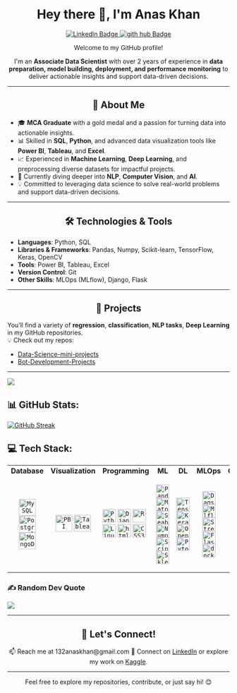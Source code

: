 <h1 align='center'> Hey there 👋, I'm Anas Khan</h1>

<p align="center">
  <a href="https://linkedin.com/in/mohammed-anas-khan-ab91531a4">
    <img src="https://img.shields.io/badge/-LinkedIn-0e76a8?style=flat-square&logo=Linkedin&logoColor=white" alt="LinkedIn Badge">
  </a>
  <a href="https://www.kaggle.com/fiq423ubf">
    <img src="https://img.shields.io/badge/-Kaggle-20beff?style=flat-square&logo=Kaggle&logoColor=white" alt ="gith hub Badge">
  </a>
</p>

<p align="center">Welcome to my GitHub profile! </p>
<p align="center">
  I'm an <strong>Associate Data Scientist</strong> with over 2 years of experience in <strong>data preparation, model building, deployment, and performance monitoring</strong> to deliver actionable insights and support data-driven decisions.

    
</p>


---

<h2 align="center">🌟 About Me</h2>

- 🎓 **MCA Graduate** with a gold medal and a passion for turning data into actionable insights.  
- 📊 Skilled in **SQL**, **Python**, and advanced data visualization tools like **Power BI**, **Tableau**, and **Excel**.  
- 📈 Experienced in **Machine Learning**, **Deep Learning**, and preprocessing diverse datasets for impactful projects.  
- 🤖 Currently diving deeper into **NLP**, **Computer Vision**, and **AI**.  
- 💡 Committed to leveraging data science to solve real-world problems and support data-driven decisions.  

---

<h2 align="center">🛠️ Technologies & Tools</h2>

- **Languages**: Python, SQL  
- **Libraries & Frameworks**: Pandas, Numpy, Scikit-learn, TensorFlow, Keras, OpenCV  
- **Tools**: Power BI, Tableau, Excel  
- **Version Control**: Git  
- **Other Skills**: MLOps (MLflow), Django, Flask  

---

<h2 align="center">📂 Projects</h2>

You’ll find a variety of **regression**, **classification**, **NLP tasks**, **Deep Learning** in my GitHub repositories.  
💡 Check out my repos:  
- [Data-Science-mini-projects](https://github.com/Makorg123/DataScience_Mini_Projects)  
- [Bot-Development-Projects](https://github.com/Makorg123/Bot-Development-Projects)  

---





[![](https://visitcount.itsvg.in/api?id=Makorg123&icon=5&color=0)](https://visitcount.itsvg.in)


## 📊 GitHub Stats:
[![GitHub Streak](https://streak-stats.demolab.com?user=Makorg123)](https://git.io/streak-stats)



## 💻 Tech Stack:

<table>
  <tr>
    <td align="center"><b>Database</b></td>
    <td align="center"><b>Visualization</b></td>
    <td align="center"><b>Programming</b>
    <td align="center"><b>ML</b></td>
    <td align="center"><b>DL</b></td>
    <td align="center"><b>MLOps</b></td>
    <td align="center"><b>Others</b></td>
  </tr>
  <tr>
    <td align="center">
      <code><img height = "38" src ='https://profilinator.rishav.dev/skills-assets/mysql-original-wordmark.svg' alt = 'MySQL'></code>
      <code><img height = "38" src ='https://profilinator.rishav.dev/skills-assets/postgresql-original-wordmark.svg' alt = 'Postgresql'></code> 
      <code><img height = "38" src ='https://profilinator.rishav.dev/skills-assets/mongodb-original-wordmark.svg' alt = 'MongoDB'></code>
    </td>
    <td align="center">
       <code><img height = "38" src ='https://profilinator.rishav.dev/skills-assets/powerbi.png' alt = 'PBI'></code>
       <code><img height = "38" src ='https://profilinator.rishav.dev/skills-assets/tableau.svg' alt = 'Tableau'></code>
    </td>
    <td align="center>
      <code><img height = "30" src = "https://profilinator.rishav.dev/skills-assets/css3-original-wordmark.svg" alt = 'CSS3'></code>
      <code><img height = "30" src ='https://profilinator.rishav.dev/skills-assets/python-original.svg' alt = 'Python'></code>
      <code><img height = "30" src ='https://profilinator.rishav.dev/skills-assets/django-original.svg' alt = 'Django'></code>
      <code><img height = "30" src ='https://profilinator.rishav.dev/skills-assets/r.svg' alt = 'R'></code>
      <code><img height = "30" src ='https://profilinator.rishav.dev/skills-assets/linux-original.svg' alt = 'Linux'></code>
      <code><img height = "30" src ='https://profilinator.rishav.dev/skills-assets/html5-original-wordmark.svg' alt = 'html5'></code>
      <code><img height = "30" src = "https://profilinator.rishav.dev/skills-assets/css3-original-wordmark.svg" alt = 'CSS3'></code>
    </td>
    <td align="center">
      <code><img height = "30" src = 'https://pandas.pydata.org/static/img/pandas.svg' alt ='Pandas'></code>
      <code><img height = "30" src = 'https://image.pngaaa.com/242/4152242-middle.png' alt ='Matplolib'></code>
      <code><img height = "30" src = 'https://seaborn.pydata.org/_images/logo-tall-lightbg.svg' alt ='Seaborn'></code>
      <code><img height = "30" src = 'https://w7.pngwing.com/pngs/134/662/png-transparent-numpy-hd-logo.png' alt = 'Numpy'></code>
      <code><img height = "30" src ='https://e7.pngegg.com/pngimages/665/534/png-clipart-scipy-numpy-python-scikit-learn-pip-others-miscellaneous-blue.png' alt ='Scipy'></code>
      <code><img height = "30" src ='https://upload.wikimedia.org/wikipedia/commons/0/05/Scikit_learn_logo_small.svg' alt = 'Sklearn'></code>
    </td>
    <td align="center">
      <code><img height = "30" src ='https://profilinator.rishav.dev/skills-assets/tensorflow-icon.svg' alt = 'Tensorflow'></code>
      <code><img height = "30" src ='https://profilinator.rishav.dev/skills-assets/keras.png' alt = 'Keras'></code>
      <code><img height = "30" src ='https://profilinator.rishav.dev/skills-assets/opencv-icon.svg' alt = 'OpenCV'></code>
      <code><img height = "30" src ='https://profilinator.rishav.dev/skills-assets/pytorch-icon.svg' alt = 'Pytorch'></code>
    </td>
    <td align="center">
      <code><img height = "30" src ='https://user-images.githubusercontent.com/611655/181510038-e38f4001-c304-411e-8f45-f71554eb9763.png' alt='Dagshub'></code>
      <code><img height = "30" src ='https://mlflow.org/docs/latest/_static/MLflow-logo-final-black.png' alt = 'Mlflow'></code>
      <code><img height = "30" src = 'https://cdn.analyticsvidhya.com/wp-content/uploads/2021/06/39595st.jpeg' alt = 'Streamlit'></code>
      <code><img height = "30" src ='https://profilinator.rishav.dev/skills-assets/flask.png' alt = 'Flask'></code>
      <code><img height = "30" src ='https://profilinator.rishav.dev/skills-assets/docker-original-wordmark.svg' alt = 'docker'></code> 
    </td>
    <td align="center">  
      <code><img height = "30" src ='https://w7.pngwing.com/pngs/862/624/png-transparent-aws-vector-brand-logos-icon.png' alt = 'AWS'></code>
      <code><img height = "30" src ='https://profilinator.rishav.dev/skills-assets/microsoft_azure-icon.svg' alt = 'Azure'></code>
      <code><img height = "30" src ='https://profilinator.rishav.dev/skills-assets/apache_hadoop-icon.svg'  alt = 'Hadoop'></code>
      <code><img height = "30" src ='https://upload.wikimedia.org/wikipedia/commons/thumb/b/bb/Apache_Hive_logo.svg/1200px-Apache_Hive_logo.svg.png' alt = 'Hive'></code>
      <code><img height = "30" src ='https://cdn-images-1.medium.com/max/851/1*nPcdyVwgcuEZiEZiRqApug.jpeg' alt ='PySpark'></code>
      <code><img height = "30" src = 'https://bootstrapstudio.io/assets/img/logo.png' alt = 'Boostrap Studio'></code>
      <code><img height = "30" src = 'https://upload.wikimedia.org/wikipedia/commons/thumb/5/5a/Vmware_workstation_16_icon.svg/1200px-Vmware_workstation_16_icon.svg.png' alt = 'VMWare'></code>
  </tr>
</table>



### ✍️ Random Dev Quote
![](https://quotes-github-readme.vercel.app/api?type=horizontal&theme=radical)

--- 
<h2 align="center">💬 Let's Connect!</h2>

<p align="center">
📫 Reach me at 132anaskhan@gmail.com 
🔗 Connect on <a href="https://linkedin.com/in/mohammed-anas-khan-ab91531a4">LinkedIn</a> or explore my work on <a href="https://www.kaggle.com/fiq423ubf">Kaggle</a>.  
</p>

---

<p align="center">Feel free to explore my repositories, contribute, or just say hi! 😊</p>


